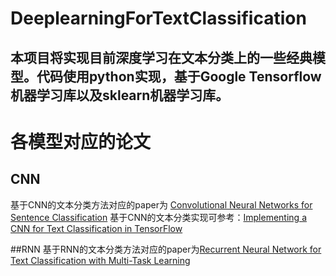 # DeeplearningForTextClassification
本项目将实现目前深度学习在文本分类上的一些经典模型。代码使用python实现，基于Google Tensorflow机器学习库以及sklearn机器学习库。
---
# 各模型对应的论文
## CNN
基于CNN的文本分类方法对应的paper为 [Convolutional Neural Networks for Sentence Classification](https://arxiv.org/abs/1408.5882)
基于CNN的文本分类实现可参考：[Implementing a CNN for Text Classification in TensorFlow](http://www.wildml.com/2015/12/implementing-a-cnn-for-text-classification-in-tensorflow/)

##RNN
基于RNN的文本分类方法对应的paper为[Recurrent Neural Network for Text Classification with Multi-Task Learning](https://www.ijcai.org/Proceedings/16/Papers/408.pdf)


